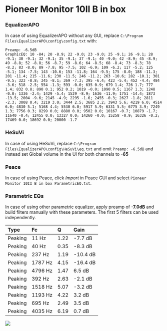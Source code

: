 # Pioneer Monitor 10II B in box

### EqualizerAPO
In case of using EqualizerAPO without any GUI, replace `C:\Program Files\EqualizerAPO\config\config.txt`
with:
```
Preamp: -6.5dB
GraphicEQ: 10 -84; 20 -8.9; 22 -9.0; 23 -9.0; 25 -9.1; 26 -9.1; 28 -9.1; 30 -9.1; 32 -9.1; 35 -9.1; 37 -9.1; 40 -9.0; 42 -8.9; 45 -8.9; 49 -8.8; 52 -8.8; 56 -8.7; 59 -8.6; 64 -8.5; 68 -8.4; 73 -8.3; 78 -8.2; 83 -8.0; 89 -7.8; 95 -7.5; 102 -6.9; 109 -6.2; 117 -5.2; 125 -5.1; 134 -7.5; 143 -10.6; 153 -11.8; 164 -9.5; 175 -8.0; 188 -11.3; 201 -11.4; 215 -11.6; 230 -11.5; 246 -11.2; 263 -10.6; 282 -10.1; 301 -9.5; 323 -8.8; 345 -8.1; 369 -7.3; 395 -6.4; 423 -5.4; 452 -4.4; 484 -3.6; 518 -2.5; 554 -1.3; 593 -0.0; 635 0.9; 679 1.4; 726 1.7; 777 1.4; 832 0.8; 890 0.1; 952 0.2; 1019 -0.0; 1090 0.5; 1167 1.3; 1248 -0.0; 1336 -2.4; 1429 -5.4; 1529 -8.9; 1636 -11.9; 1751 -14.4; 1873 -13.5; 2004 -9.6; 2145 -4.9; 2295 -1.6; 2455 -0.3; 2627 -1.8; 2811 -2.3; 3008 0.4; 3219 3.0; 3444 2.5; 3685 2.2; 3943 5.6; 4219 6.0; 4514 6.0; 4830 5.1; 5168 4.4; 5530 6.0; 5917 5.9; 6331 5.5; 6775 3.9; 7249 1.3; 7756 0.3; 8299 0.0; 8880 0.0; 9502 0.0; 10167 -0.7; 10879 -1.7; 11640 -0.4; 12455 0.0; 13327 0.0; 14260 -0.0; 15258 -0.9; 16326 -0.2; 17469 0.0; 18692 0.0; 20000 -1.7
```

### HeSuVi
In case of using HeSuVi, replace `C:\Program Files\EqualizerAPO\config\HeSuVi\eq.txt` and omit `Preamp:
-6.5dB` and instead set Global volume in the UI for both channels to **-65**

### Peace
In case of using Peace, click *Import* in Peace GUI and select `Pioneer Monitor 10II B in box ParametricEQ.txt`.

### Parametric EQs
In case of using other parametric equalizer, apply preamp of **-7.0dB** and build filters manually with
these parameters. The first 5 filters can be used independently.

| Type    | Fc      |    Q | Gain     |
|:--------|:--------|:-----|:---------|
| Peaking | 11 Hz   | 1.22 | -7.7 dB  |
| Peaking | 40 Hz   | 0.35 | -8.3 dB  |
| Peaking | 237 Hz  | 1.19 | -10.4 dB |
| Peaking | 1787 Hz | 4.15 | -16.4 dB |
| Peaking | 4796 Hz | 1.47 | 6.5 dB   |
| Peaking | 392 Hz  | 2.63 | -2.1 dB  |
| Peaking | 1518 Hz | 5.07 | -3.2 dB  |
| Peaking | 1193 Hz | 4.22 | 3.2 dB   |
| Peaking | 695 Hz  | 2.49 | 3.5 dB   |
| Peaking | 4035 Hz | 6.19 | 0.7 dB   |

![](https://raw.githubusercontent.com/jaakkopasanen/AutoEq/master/results/innerfidelity/sbaf-serious/Pioneer%20Monitor%2010II%20B%20in%20box/Pioneer%20Monitor%2010II%20B%20in%20box.png)